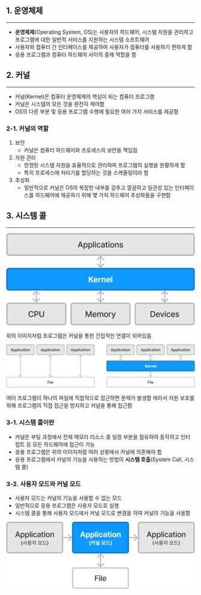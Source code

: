 ## 1. 운영체제
---
- **운영체제**(Operating System, OS)는 사용자의 하드웨어, 시스템 자원을 관리하고 프로그램에 대한 일반적 서비스를 지원하는 시스템 소프트웨어
- 사용자와 컴퓨터 간 인터페이스를 제공하여 사용자가 컴퓨터를 사용하기 편하게 함
- 응용 프로그램과 컴퓨터 하드웨어 사이의 중재 역할을 함

## 2. 커널
---
- 커널(Kernel)은 컴퓨터 운영체제의 핵심이 되는 컴퓨터 프로그램
- 커널은 시스템의 모든 것을 완전히 제어함
- OS의 다른 부분 및 응용 프로그램 수행에 필요한 여러 가지 서비스를 제공함

### 2-1. 커널의 역할
1. 보안
	- 커널은 컴퓨터 하드웨어와 프로세스의 보안을 책임짐
2. 자원 관리
	- 한정된 시스템 자원을 효율적으로 관리하여 프로그램의 실행을 원활하게 함
	- 특히 프로세스에 처리기를 할당하는 것을 스케줄링이라 함
3. 추상화
	 - 일반적으로 커널은 OS의 복잡한 내부를 감추고 깔끔하고 일관성 있는 인터페이스를 하드웨어에 제공하기 위해 몇 가지 하드웨어 추상화들을 구현함

## 3. 시스템 콜
---
![os1](https://raw.githubusercontent.com/CSFarming/CSFarming-Archive/master/OperatingSystem/Asset/os1.png)

위의 이미지처럼 프로그램은 커널을 통한 간접적인 연결이 되어있음

![os2](https://raw.githubusercontent.com/CSFarming/CSFarming-Archive/master/OperatingSystem/Asset/os2.png)

여러 프로그램이 하나의 파일에 직접적으로 접근하면 문제가 발생함
따라서 자원 보호를 위해 프로그램의 직접 접근을 방지하고 커널을 통해 접근함

### 3-1. 시스템 콜이란
- 커널은 부팅 과정에서 전체 메모리 리소스 중 일정 부분을 점유하여 동작하고 인터럽트 등 모든 하드웨어에 접근이 가능
- 응용 프로그램은 위의 이미지처럼 여러 상황에서 커널에 의존해야 함
- 응용 프로그램에서 커널의 기능을 사용하는 방법이 **시스템 호출**(System Call, 시스템 콜)

### 3-2. 사용자 모드와 커널 모드
- 사용자 모드는 커널의 기능을 사용할 수 없는 모드
- 일반적으로 응용 프로그램은 사용자 모드로 실행
- 시스템 콜을 통해 사용자 모드에서 커널 모드로 변경을 하여 커널의 기능을 사용함

![os3](https://raw.githubusercontent.com/CSFarming/CSFarming-Archive/master/OperatingSystem/Asset/os3.png)
